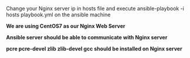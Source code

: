Change your Nginx server ip in hosts file and execute
ansible-playbook -i hosts playbook.yml on the ansible machine

**We are using CentOS7 as our Nginx Web Server**

**Ansible server should be able to communicate with Nginx server**

**pcre pcre-devel zlib zlib-devel gcc should be installed on Nginx server**
